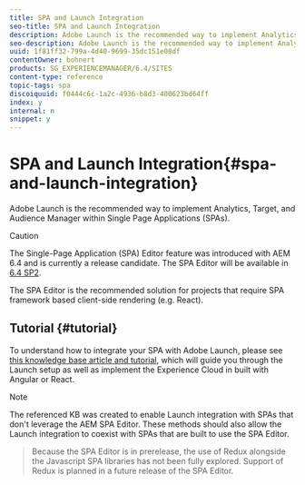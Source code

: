 ```yaml
---
title: SPA and Launch Integration
seo-title: SPA and Launch Integration
description: Adobe Launch is the recommended way to implement Analytics, Target, and Audience Manager within SPAs.
seo-description: Adobe Launch is the recommended way to implement Analytics, Target, and Audience Manager within SPAs.
uuid: 1f81ff32-799a-4d40-9699-35dc151e08df
contentOwner: bohnert
products: SG_EXPERIENCEMANAGER/6.4/SITES
content-type: reference
topic-tags: spa
discoiquuid: f0444c6c-1a2c-4936-b8d3-400623bd64ff
index: y
internal: n
snippet: y
---
```


# SPA and Launch Integration{#spa-and-launch-integration}

Adobe Launch is the recommended way to implement Analytics, Target, and Audience Manager within Single Page Applications (SPAs).

>[!CAUTION]
>
>The Single-Page Application (SPA) Editor feature was introduced with AEM 6.4 and is currently a release candidate. The SPA Editor will be available in [6.4 SP2](/content/help/en/experience-manager/maintenance-releases-roadmap).
>
>The SPA Editor is the recommended solution for projects that require SPA framework based client-side rendering (e.g. React).

## Tutorial {#tutorial}

To understand how to integrate your SPA with Adobe Launch, please see [this knowledge base article and tutorial](/content/help/en/experience-manager/kt/integration/using/launch-reference-architecture-SPA-tutorial-implement), which will guide you through the Launch setup as well as implement the Experience Cloud in built with Angular or React.

>[!NOTE]
>
>The referenced KB was created to enable Launch integration with SPAs that don't leverage the AEM SPA Editor. These methods should also allow the Launch integration to coexist with SPAs that are built to use the SPA Editor.  

>
>Because the SPA Editor is in prerelease, the use of Redux alongside the Javascript SPA libraries has not been fully explored. Support of Redux is planned in a future release of the SPA Editor.

